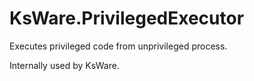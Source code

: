 ﻿# KsWare.PrivilegedExecutor

Executes privileged code from unprivileged process.

Internally used by KsWare.